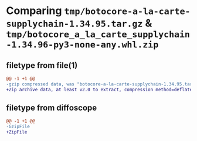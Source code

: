 # Comparing `tmp/botocore-a-la-carte-supplychain-1.34.95.tar.gz` & `tmp/botocore_a_la_carte_supplychain-1.34.96-py3-none-any.whl.zip`

## filetype from file(1)

```diff
@@ -1 +1 @@
-gzip compressed data, was "botocore-a-la-carte-supplychain-1.34.95.tar", last modified: Wed May  1 01:06:40 2024, max compression
+Zip archive data, at least v2.0 to extract, compression method=deflate
```

## filetype from diffoscope

```diff
@@ -1 +1 @@
-GzipFile
+ZipFile
```

